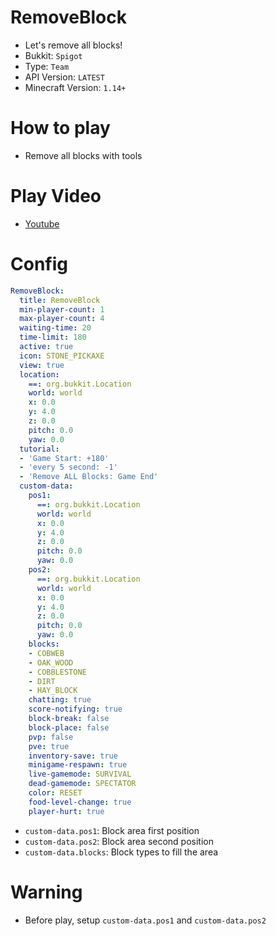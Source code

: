 # RemoveBlock
- Let's remove all blocks!
- Bukkit: `Spigot` <!--  Write bukkit, If event of minigame is only available in specific bukkit-->
- Type: `Team`
- API Version: `LATEST`
- Minecraft Version: `1.14+`

# How to play
- Remove all blocks with tools

# Play Video
- [Youtube](https://www.youtube.com/watch?v=FXTq3VUQ_l8)

# Config
```yaml
RemoveBlock:
  title: RemoveBlock
  min-player-count: 1
  max-player-count: 4
  waiting-time: 20
  time-limit: 180
  active: true
  icon: STONE_PICKAXE
  view: true
  location:
    ==: org.bukkit.Location
    world: world
    x: 0.0
    y: 4.0
    z: 0.0
    pitch: 0.0
    yaw: 0.0
  tutorial:
  - 'Game Start: +180'
  - 'every 5 second: -1'
  - 'Remove ALL Blocks: Game End'
  custom-data:
    pos1:
      ==: org.bukkit.Location
      world: world
      x: 0.0
      y: 4.0
      z: 0.0
      pitch: 0.0
      yaw: 0.0
    pos2:
      ==: org.bukkit.Location
      world: world
      x: 0.0
      y: 4.0
      z: 0.0
      pitch: 0.0
      yaw: 0.0
    blocks:
    - COBWEB
    - OAK_WOOD
    - COBBLESTONE
    - DIRT
    - HAY_BLOCK
    chatting: true
    score-notifying: true
    block-break: false
    block-place: false
    pvp: false
    pve: true
    inventory-save: true
    minigame-respawn: true
    live-gamemode: SURVIVAL
    dead-gamemode: SPECTATOR
    color: RESET
    food-level-change: true
    player-hurt: true
```
- `custom-data.pos1`: Block area first position
- `custom-data.pos2`: Block area second position
- `custom-data.blocks`: Block types to fill the area

# Warning
<!-- 
- <e.g. - Avoid building with Brick_Block>
- <e.g. - Make sure PVP on>
- <e.g. - Player can die while playing> 
-->
- Before play, setup `custom-data.pos1` and `custom-data.pos2`
